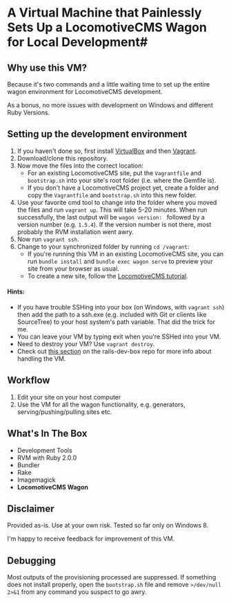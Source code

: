 # A Virtual Machine that Painlessly Sets Up a LocomotiveCMS Wagon for Local Development#

## Why use this VM? ##

Because it's two commands and a little waiting time to set up the entire wagon environment for LocomotiveCMS development. 

As a bonus, no more issues with development on Windows and different Ruby Versions.

## Setting up the development environment ##

1. If you haven't done so, first install [VirtualBox](https://www.virtualbox.org/) and then [Vagrant](https://www.vagrantup.com/).
2. Download/clone this repository.
3. Now move the files into the correct location:
	- For an existing LocomotiveCMS site, put the `Vagrantfile` and `bootstrap.sh` into your site's root folder (i.e. where the Gemfile is). 
	- If you don't have a LocomotiveCMS project yet, create a folder and copy the `Vagrantfile` and `bootstrap.sh` into this new folder.
4. Use your favorite cmd tool to change into the folder where you moved the files and run `vagrant up`. This will take 5-20 minutes. When run successfully, the last output will be `wagon version: ` followed by a version number (e.g. `1.5.4`). If the version number is not there, most probably the RVM installation went awry.
5. Now run `vagrant ssh`. 
6. Change to your synchronized folder by running `cd /vagrant`:
	- If you're running this VM in an existing LocomotiveCMS site, you can run `bundle install` and `bundle exec wagon serve` to preview your site from your browser as usual.
	- To create a new site, follow the [LocomotiveCMS tutorial](http://doc.locomotivecms.com/making-blog/1-1-create-wagon-site).

#### Hints:

- If you have trouble SSHing into your box (on Windows, with `vagrant ssh`) then add the path to a ssh.exe (e.g. included with Git or clients like SourceTree) to your host system's path variable. That did the trick for me.
- You can leave your VM by typing exit when you're SSHed into your VM.
- Need to destroy your VM? Use `vagrant destroy`.
- Check out [this section](https://github.com/rails/rails-dev-box#virtual-machine-management) on the rails-dev-box repo for more info about handling the VM.

## Workflow ##

1. Edit your site on your host computer
2. Use the VM for all the wagon functionality, e.g. generators, serving/pushing/pulling sites etc.

## What's In The Box ##

- Development Tools
- RVM with Ruby 2.0.0
- Bundler
- Rake
- Imagemagick
- **LocomotiveCMS Wagon**

## Disclaimer ##

Provided as-is. Use at your own risk. Tested so far only on Windows 8.

I'm happy to receive feedback for improvement of this VM.

## Debugging ##

Most outputs of the provisioning processed are suppressed. If something does not install properly, open the `bootstrap.sh` file and remove `>/dev/null 2>&1` from any command you suspect to go awry. 
